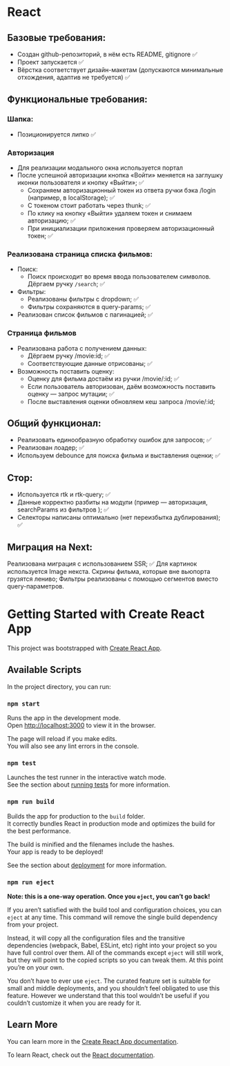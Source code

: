 
# React
## Базовые требования:

- Создан github-репозиторий, в нём есть README, gitignore ✅
- Проект запускается ✅
- Вёрстка соответствует дизайн-макетам (допускаются минимальные отхождения, адаптив не требуется) ✅

## Функциональные требования:
### Шапка:
- Позиционируется липко ✅
### Авторизация
- Для реализации модального окна используется портал
- После успешной авторизации кнопка «Войти» меняется на заглушку иконки пользователя и кнопку «Выйти»; ✅
   - Сохраняем авторизационный токен из ответа ручки бэка /login (например, в localStorage); ✅
   - С токеном стоит работать через thunk; ✅
   - По клику на кнопку «Выйти» удаляем токен и снимаем авторизацию; ✅
   - При инициализации приложения проверяем авторизационный токен; ✅
### Реализована страница списка фильмов:
- Поиск:
   - Поиск происходит во время ввода пользователем символов. Дёргаем ручку `/search`; ✅
- Фильтры:
   - Реализованы фильтры с dropdown; ✅
   - Фильтры сохраняются в query-params; ✅
- Реализован список фильмов с пагинацией; ✅

### Страница фильмов
- Реализована работа с получением данных:
   - Дёргаем ручку /movie:id; ✅
   - Соответствующие данные отрисованы; ✅
- Возможность поставить оценку:
   - Оценку для фильма достаём из ручки /movie/:id; ✅
   - Если пользователь авторизован, даём возможность поставить оценку — запрос мутации; ✅
   - После выставления оценки обновляем кеш запроса /movie/:id;
  
## Общий функционал:

- Реализовать единообразную обработку ошибок для запросов; ✅
- Реализован лоадер; ✅
- Используем debounce для поиска фильма и выставления оценки; ✅


## Стор:

- Используется rtk и rtk-query; ✅
- Данные корректно разбиты на модули (пример — авторизация, searchParams из фильтров ); ✅
- Селекторы написаны оптимально (нет переизбытка дублирования); ✅

## Миграция на Next:

Реализована миграция с использованием SSR; ✅
Для картинок используется Image некста. Скрины фильма, которые вне вьюпорта грузятся лениво;
Фильтры реализованы с помощью сегментов вместо query-параметров.









# Getting Started with Create React App

This project was bootstrapped with [Create React App](https://github.com/facebook/create-react-app).

## Available Scripts

In the project directory, you can run:

### `npm start`

Runs the app in the development mode.\
Open [http://localhost:3000](http://localhost:3000) to view it in the browser.

The page will reload if you make edits.\
You will also see any lint errors in the console.

### `npm test`

Launches the test runner in the interactive watch mode.\
See the section about [running tests](https://facebook.github.io/create-react-app/docs/running-tests) for more information.

### `npm run build`

Builds the app for production to the `build` folder.\
It correctly bundles React in production mode and optimizes the build for the best performance.

The build is minified and the filenames include the hashes.\
Your app is ready to be deployed!

See the section about [deployment](https://facebook.github.io/create-react-app/docs/deployment) for more information.

### `npm run eject`

**Note: this is a one-way operation. Once you `eject`, you can’t go back!**

If you aren’t satisfied with the build tool and configuration choices, you can `eject` at any time. This command will remove the single build dependency from your project.

Instead, it will copy all the configuration files and the transitive dependencies (webpack, Babel, ESLint, etc) right into your project so you have full control over them. All of the commands except `eject` will still work, but they will point to the copied scripts so you can tweak them. At this point you’re on your own.

You don’t have to ever use `eject`. The curated feature set is suitable for small and middle deployments, and you shouldn’t feel obligated to use this feature. However we understand that this tool wouldn’t be useful if you couldn’t customize it when you are ready for it.

## Learn More

You can learn more in the [Create React App documentation](https://facebook.github.io/create-react-app/docs/getting-started).

To learn React, check out the [React documentation](https://reactjs.org/).
